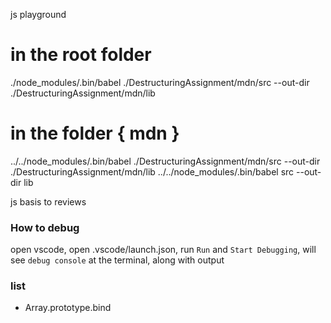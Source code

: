 js playground

 # in the root folder
 ./node_modules/.bin/babel ./DestructuringAssignment/mdn/src --out-dir ./DestructuringAssignment/mdn/lib
 
 # in the folder { mdn }
 ../../node_modules/.bin/babel ./DestructuringAssignment/mdn/src --out-dir ./DestructuringAssignment/mdn/lib
  ../../node_modules/.bin/babel src --out-dir lib

js basis to reviews


### **How to debug**
open vscode, open .vscode/launch.json, run `Run` and `Start Debugging`, will see `debug console` at the terminal, along with output


### **list**
- Array.prototype.bind


 
